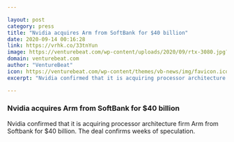```yaml
---

layout: post
category: press
title: "Nvidia acquires Arm from SoftBank for $40 billion"
date: 2020-09-14 00:16:28
link: https://vrhk.co/33tnYun
image: https://venturebeat.com/wp-content/uploads/2020/09/rtx-3080.jpg?w=1200&strip=all
domain: venturebeat.com
author: "VentureBeat"
icon: https://venturebeat.com/wp-content/themes/vb-news/img/favicon.ico
excerpt: "Nvidia confirmed that it is acquiring processor architecture firm Arm from Softbank for $40 billion. The deal confirms weeks of speculation."

---
```


### Nvidia acquires Arm from SoftBank for $40 billion

Nvidia confirmed that it is acquiring processor architecture firm Arm from Softbank for $40 billion. The deal confirms weeks of speculation.